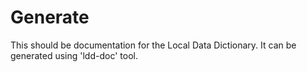 # Generate

This should be documentation for the Local Data Dictionary.
It can be generated using 'ldd-doc' tool.